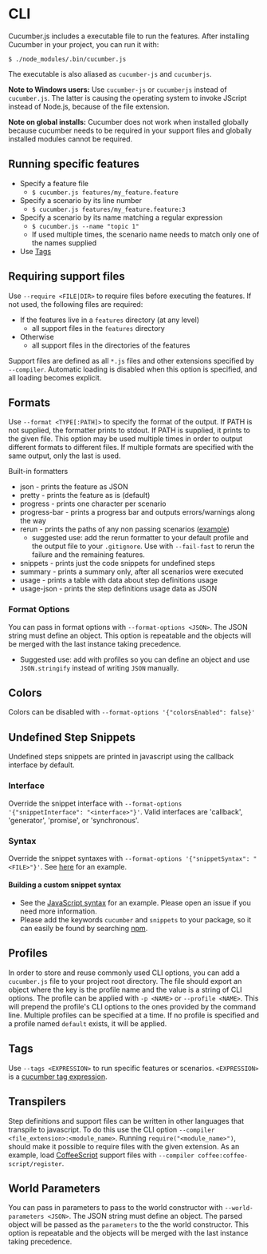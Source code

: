 # CLI

Cucumber.js includes a executable file to run the features. After installing Cucumber in your project, you can run it with:

``` shell
$ ./node_modules/.bin/cucumber.js
```

The executable is also aliased as `cucumber-js` and `cucumberjs`.

**Note to Windows users:** Use `cucumber-js` or `cucumberjs` instead of `cucumber.js`.
The latter is causing the operating system to invoke JScript instead of Node.js,
because of the file extension.

**Note on global installs:** Cucumber does not work when installed globally because cucumber 
needs to be required in your support files and globally installed modules cannot be required. 

## Running specific features

* Specify a feature file
  * `$ cucumber.js features/my_feature.feature`
* Specify a scenario by its line number
  * `$ cucumber.js features/my_feature.feature:3`
* Specify a scenario by its name matching a regular expression
  * `$ cucumber.js --name "topic 1"`
  * If used multiple times, the scenario name needs to match only one of the names supplied
* Use [Tags](#tags)

## Requiring support files

Use `--require <FILE|DIR>` to require files before executing the features.
If not used, the following files are required:
* If the features live in a `features` directory (at any level)
  * all support files in the `features` directory
* Otherwise
  * all support files in the directories of the features

Support files are defined as all `*.js` files and other extensions specified by `--compiler`.
Automatic loading is disabled when this option is specified, and all loading becomes explicit.

## Formats

Use `--format <TYPE[:PATH]>` to specify the format of the output.
If PATH is not supplied, the formatter prints to stdout.
If PATH is supplied, it prints to the given file.
This option may be used multiple times in order to output different formats to different files.
If multiple formats are specified with the same output, only the last is used.

Built-in formatters
* json - prints the feature as JSON
* pretty - prints the feature as is (default)
* progress - prints one character per scenario
* progress-bar - prints a progress bar and outputs errors/warnings along the way
* rerun - prints the paths of any non passing scenarios ([example](/features/rerun_formatter.feature))
  * suggested use: add the rerun formatter to your default profile and the output file to your `.gitignore`. Use with `--fail-fast` to rerun the failure and the remaining features.
* snippets - prints just the code snippets for undefined steps
* summary - prints a summary only, after all scenarios were executed
* usage - prints a table with data about step definitions usage
* usage-json - prints the step definitions usage data as JSON

### Format Options

You can pass in format options with `--format-options <JSON>`. The JSON string must define an object. This option is repeatable and the objects will be merged with the last instance taking precedence.

* Suggested use: add with profiles so you can define an object and use `JSON.stringify` instead of writing `JSON` manually.

## Colors

Colors can be disabled with `--format-options '{"colorsEnabled": false}'`

## Undefined Step Snippets

Undefined steps snippets are printed in javascript using the callback interface by default.

### Interface

Override the snippet interface with `--format-options '{"snippetInterface": "<interface>"}'`.
Valid interfaces are 'callback', 'generator', 'promise', or 'synchronous'.

### Syntax

Override the snippet syntaxes with `--format-options '{"snippetSyntax": "<FILE>"}'`.
See [here](/features/step_definition_snippets_custom_syntax.feature) for an example.

#### Building a custom snippet syntax

* See the [JavaScript syntax](/src/formatters/snippet_builder/javascript_syntax.js) for an example. Please open an issue if you need more information.
* Please add the keywords `cucumber` and `snippets` to your package, so it can easily be found by searching [npm](https://www.npmjs.com/search?q=cucumber+snippets).

## Profiles

In order to store and reuse commonly used CLI options, you can add a `cucumber.js` file to your project root directory. The file should export an object where the key is the profile name and the value is a string of CLI options. The profile can be applied with `-p <NAME>` or `--profile <NAME>`. This will prepend the profile's CLI options to the ones provided by the command line. Multiple profiles can be specified at a time. If no profile is specified and a profile named `default` exists, it will be applied.

## Tags

Use `--tags <EXPRESSION>` to run specific features or scenarios.
`<EXPRESSION>` is a [cucumber tag expression](https://docs.cucumber.io/tag-expressions/).

## Transpilers

Step definitions and support files can be written in other languages that transpile to javascript. To do this use the CLI option `--compiler <file_extension>:<module_name>`. Running `require("<module_name>")`, should make it possible to require files with the given extension. As an example, load [CoffeeScript](https://www.npmjs.com/package/coffee-script) support files with `--compiler coffee:coffee-script/register`.

## World Parameters

You can pass in parameters to pass to the world constructor with `--world-parameters <JSON>`. The JSON string must define an object. The parsed object will be passed as the `parameters` to the the world constructor. This option is repeatable and the objects will be merged with the last instance taking precedence.
